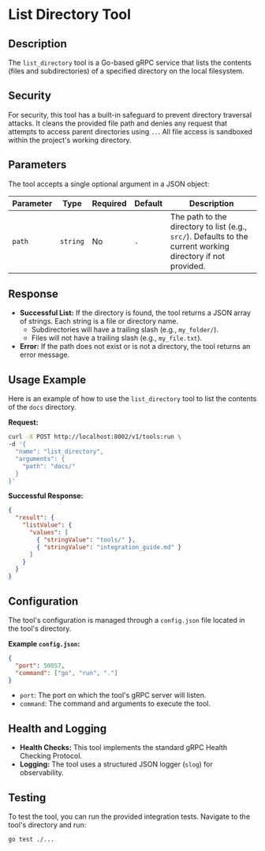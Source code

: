 # List Directory Tool

## Description

The `list_directory` tool is a Go-based gRPC service that lists the contents (files and subdirectories) of a specified directory on the local filesystem.

## Security

For security, this tool has a built-in safeguard to prevent directory traversal attacks. It cleans the provided file path and denies any request that attempts to access parent directories using `..`. All file access is sandboxed within the project's working directory.

## Parameters

The tool accepts a single optional argument in a JSON object:

| Parameter | Type     | Required | Default | Description                                                |
|-----------|----------|----------|---------|------------------------------------------------------------|
| `path`    | `string` | No       | `.`     | The path to the directory to list (e.g., `src/`). Defaults to the current working directory if not provided. |

## Response

*   **Successful List:** If the directory is found, the tool returns a JSON array of strings. Each string is a file or directory name.
    *   Subdirectories will have a trailing slash (e.g., `my_folder/`).
    *   Files will not have a trailing slash (e.g., `my_file.txt`).
*   **Error:** If the path does not exist or is not a directory, the tool returns an error message.

## Usage Example

Here is an example of how to use the `list_directory` tool to list the contents of the `docs` directory.

**Request:**

```bash
curl -X POST http://localhost:8002/v1/tools:run \
-d '{
  "name": "list_directory",
  "arguments": {
    "path": "docs/"
  }
}'
```

**Successful Response:**

```json
{
  "result": {
    "listValue": {
      "values": [
        { "stringValue": "tools/" },
        { "stringValue": "integration_guide.md" }
      ]
    }
  }
}
```

## Configuration

The tool's configuration is managed through a `config.json` file located in the tool's directory.

**Example `config.json`:**
```json
{
  "port": 50057,
  "command": ["go", "run", "."]
}
```

*   `port`: The port on which the tool's gRPC server will listen.
*   `command`: The command and arguments to execute the tool.

## Health and Logging

*   **Health Checks:** This tool implements the standard gRPC Health Checking Protocol.
*   **Logging:** The tool uses a structured JSON logger (`slog`) for observability.

## Testing

To test the tool, you can run the provided integration tests. Navigate to the tool's directory and run:
```bash
go test ./...
```